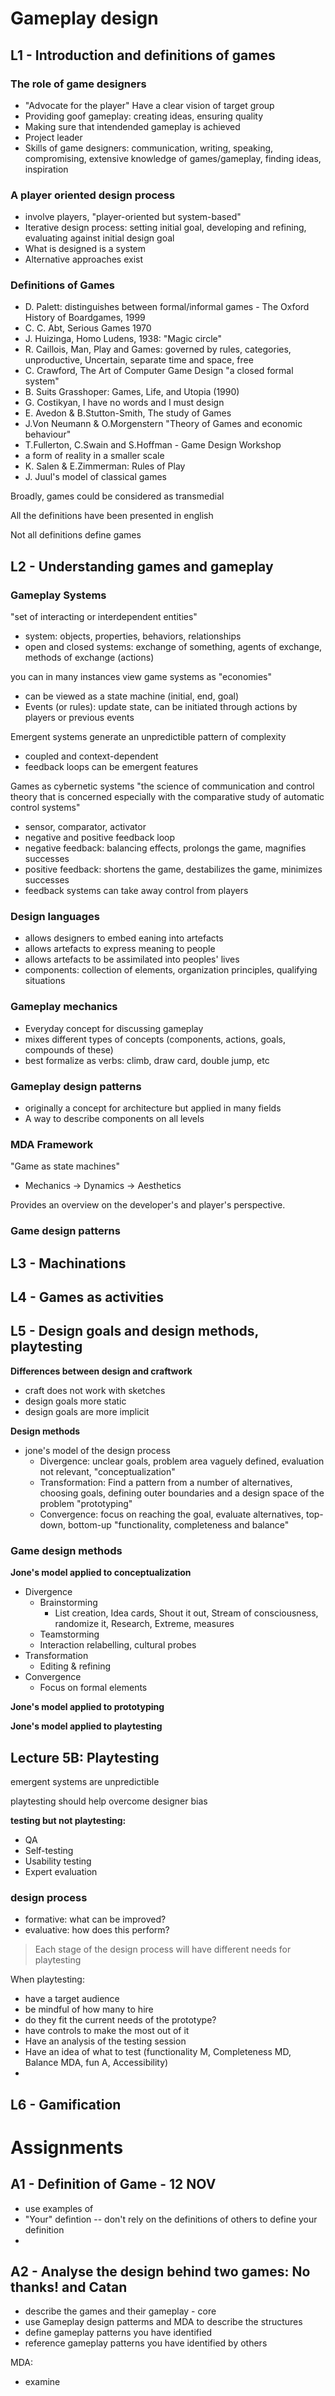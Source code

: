 # Gameplay design

## L1 - Introduction and definitions of games

### The role of game designers

- "Advocate for the player" Have a clear vision of target group
- Providing goof gameplay: creating ideas, ensuring quality
- Making sure that intendended gameplay is achieved
- Project leader
- Skills of game designers: communication, writing, speaking, compromising, extensive knowledge of games/gameplay, finding ideas, inspiration

### A player oriented design process

- involve players, "player-oriented but system-based"
- Iterative design process: setting initial goal, developing and refining, evaluating against initial design goal
- What is designed is a system
- Alternative approaches exist

### Definitions of Games

- D. Palett: distinguishes between formal/informal games - The Oxford History of Boardgames, 1999
- C. C. Abt, Serious Games 1970
- J. Huizinga, Homo Ludens, 1938: "Magic circle"
- R. Caillois, Man, Play and Games: governed by rules, categories, unproductive, Uncertain, separate time and space, free
- C. Crawford, The Art of Computer Game Design "a closed formal system"
- B. Suits Grasshoper: Games, Life, and Utopia (1990)
- G. Costikyan, I have no words and I must design
- E. Avedon & B.Stutton-Smith, The study of Games
- J.Von Neumann & O.Morgenstern "Theory of Games and economic behaviour"
- T.Fullerton, C.Swain and S.Hoffman - Game Design Workshop
- a form of reality in a smaller scale
- K. Salen & E.Zimmerman: Rules of Play
- J. Juul's model of classical games

Broadly, games could be considered as transmedial

All the definitions have been presented in english

Not all definitions define games

## L2 - Understanding games and gameplay

### Gameplay Systems

"set of interacting or interdependent entities"

- system: objects, properties, behaviors, relationships
- open and closed systems: exchange of something, agents of exchange, methods of exchange (actions)

you can in many instances view game systems as "economies"

- can be viewed as a state machine (initial, end, goal)
- Events (or rules): update state, can be initiated through actions by players or previous events

Emergent systems generate an unpredictible pattern of complexity

- coupled and context-dependent
- feedback loops can be emergent features

Games as cybernetic systems "the science of communication and control theory that is concerned especially with the comparative study of automatic control systems"

- sensor, comparator, activator
- negative and positive feedback loop
- negative feedback: balancing effects, prolongs the game, magnifies successes
- positive feedback: shortens the game, destabilizes the game, minimizes successes
- feedback systems can take away control from players

### Design languages

- allows designers to embed eaning into artefacts
- allows artefacts to express meaning to people
- allows artefacts to be assimilated into peoples' lives
- components: collection of elements, organization principles, qualifying situations

### Gameplay mechanics

- Everyday concept for discussing gameplay
- mixes different types of concepts (components, actions, goals, compounds of these)
- best formalize as verbs: climb, draw card, double jump, etc

### Gameplay design patterns

- originally a concept for architecture but applied in many fields
- A way to describe components on all levels

### MDA Framework

"Game as state machines"

- Mechanics -> Dynamics -> Aesthetics

Provides an overview on the developer's and player's perspective.

### Game design patterns

## L3 - Machinations

## L4 - Games as activities

## L5 - Design goals and design methods, playtesting

**Differences between design and craftwork**

- craft does not work with sketches
- design goals more static
- design goals are more implicit

**Design methods**

- jone's model of the design process
  - Divergence: unclear goals, problem area vaguely defined, evaluation not relevant, "conceptualization"
  - Transformation: Find a pattern from a number of alternatives, choosing goals, defining outer boundaries and a design space of the problem "prototyping"
  - Convergence: focus on reaching the goal, evaluate alternatives, top-down, bottom-up "functionality, completeness and balance"

### Game design methods

**Jone's model applied to conceptualization**

- Divergence
  - Brainstorming
    - List creation, Idea cards, Shout it out, Stream of consciousness, randomize it, Research, Extreme, measures
  - Teamstorming
  - Interaction relabelling, cultural
    probes
- Transformation
  - Editing & refining
- Convergence
  - Focus on formal elements

**Jone's model applied to prototyping**

**Jone's model applied to playtesting**

## Lecture 5B: Playtesting

emergent systems are unpredictible

playtesting should help overcome designer bias

**testing but not playtesting:**

- QA
- Self-testing
- Usability testing
- Expert evaluation

### **design process**

- formative: what can be improved?
- evaluative: how does this perform?

> Each stage of the design process will have different needs for playtesting

When playtesting:

- have a target audience
- be mindful of how many to hire
- do they fit the current needs of the prototype?
- have controls to make the most out of it
- Have an analysis of the testing session
- Have an idea of what to test (functionality M, Completeness MD, Balance MDA, fun A, Accessibility)
-


## L6 - Gamification

# Assignments

## A1 - Definition of Game - 12 NOV

- use examples of
- "Your" defintion -- don't rely on the definitions of others to define your definition
-

## A2 - Analyse the design behind two games: No thanks! and Catan

- describe the games and their gameplay - core
- use Gameplay design patterms and MDA to describe the structures
- define gameplay patterns you have identified
- reference gameplay patterns you have identified by others

MDA:

- examine
